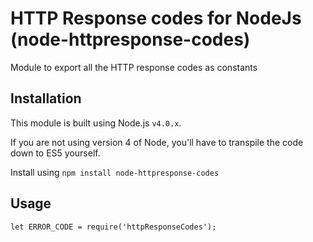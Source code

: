 # HTTP Response codes for NodeJs (node-httpresponse-codes)

Module to export all the HTTP response codes as constants

## Installation
This module is built using Node.js `v4.0.x`.

If you are not using version 4 of Node, you'll have to transpile the code down to ES5 yourself.

Install using `npm install node-httpresponse-codes`

## Usage

```
let ERROR_CODE = require('httpResponseCodes');
```


